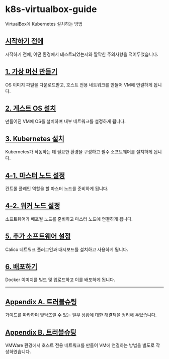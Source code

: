 # k8s-virtualbox-guide
VirtualBox에 Kubernetes 설치하는 방법

## [시작하기 전에](/guides/00-before-start.md)

시작하기 전에, 어떤 환경에서 테스트되었는지와 짤막한 주의사항을 적어두었습니다.

## [1. 가상 머신 만들기](/guides/01-creating-vms.md)

OS 이미지 파일을 다운로드받고, 호스트 전용 네트워크를 만들어 VM에 연결하게 됩니다.

## [2. 게스트 OS 설치](/guides/02-install-guest-os.md)

만들어진 VM에 OS를 설치하며 내부 네트워크를 설정하게 됩니다.

## [3. Kubernetes 설치](/guides/03-install-kubernetes.md)

Kubernetes가 작동하는 데 필요한 환경을 구성하고 필수 소프트웨어를 설치하게 됩니다.

## [4-1. 마스터 노드 설정](/guides/04-1-master-config.md)

컨트롤 플레인 역할을 할 마스터 노드를 준비하게 됩니다.

## [4-2. 워커 노드 설정](/guides/04-2-node-config.md)

소프트웨어가 배포될 노드를 준비하고 마스터 노드에 연결하게 됩니다.

## [5. 추가 소프트웨어 설정](/guides/05-additional-softwares.md)

Calico 네트워크 플러그인과 대시보드를 설치하고 사용하게 됩니다.

## [6. 배포하기](/guides/06-deploy.md)

Docker 이미지를 빌드 및 업로드하고 이를 배포하게 됩니다.

------

## [Appendix A. 트러블슈팅](/guides/a-a-troubleshooting.md)

가이드를 따라하며 맞닥뜨릴 수 있는 일부 상황에 대한 해결책을 정리해 두었습니다.

## [Appendix B. 트러블슈팅](/guides/a-b-vmware-config.md)

VMWare 환경에서 호스트 전용 네트워크를 만들어 VM에 연결하는 방법을 별도로 작성하였습니다.
